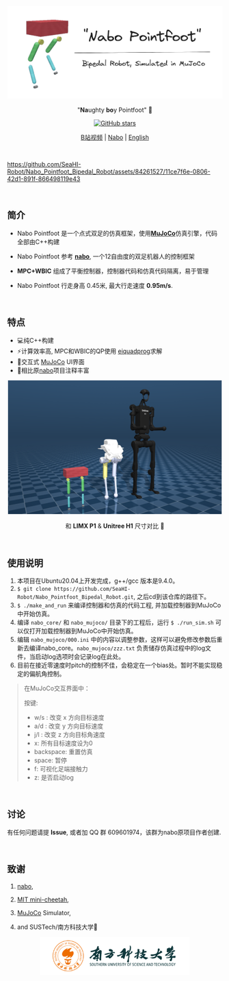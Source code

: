 <br>

<p align='center'><img src="./assets.README/nabopointfoot.png" alt="nabo_pointfoot"  width="550"/>
</a>
</p>

<p align="center">
"<b>Na</b>ughty <b>bo</b>y Pointfoot" 🤖
</p>
<p align="center">
    <a href="https://github.com/SeaHI-Robot/Nabo_Pointfoot_Bipedal_Robot" target="__blank"><img alt="GitHub stars" src="https://img.shields.io/github/stars/SeaHI-Robot/Nabo_Pointfoot_Bipedal_Robot?style=social"></a>
</p>
<p align="center">
  <a href="https://www.bilibili.com/video/BV1Cx4y1q76N/?spm_id_from=333.999.0.0&vd_source=489a733550a7c846fcce2e3eb3a683cc">B站视频</a> | <a href="https://github.com/tryingfly/nabo">Nabo</a> | <a href="https://github.com/SeaHI-Robot/Nabo_Pointfoot_Bipedal_Robot/blob/nabo_pointfoot_opensourced/README.md">English</a> 
</p>



<br>

https://github.com/SeaHI-Robot/Nabo_Pointfoot_Bipedal_Robot/assets/84261527/11ce7f6e-0806-42d1-891f-866498119e43

<br>

## 简介

- Nabo Pointfoot 是一个点式双足的仿真框架，使用[**MuJoCo**](https://github.com/google-deepmind/mujoco)仿真引擎，代码全部由C++构建 

- Nabo Pointfoot 参考 [**nabo**](https://github.com/tryingfly/nabo),  一个12自由度的双足机器人的控制框架

- **MPC+WBIC** 组成了平衡控制器，控制器代码和仿真代码隔离，易于管理

- Nabo Pointfoot 行走身高 0.45米, 最大行走速度 **0.95m/s**.

<br>

## 特点

- 💻纯C++构建
- ⚡️计算效率高, MPC和WBIC的QP使用 [eiquadprog](https://github.com/stack-of-tasks/eiquadprog)求解
- 🤹交互式 [MuJoCo](https://github.com/google-deepmind/mujoco) UI界面
- 📝相比原[nabo](https://github.com/tryingfly/nabo)项目注释丰富


<p align='center'><img src="./assets.README/model_comparison.png" alt="nabo_pointfoot"  width="500"/>
</a>
</p>
<p align="center">
和 <b>LIMX P1</b> & <b>Unitree H1</b> 尺寸对比 🤖
</p>


<br>

## 使用说明

1. 本项目在Ubuntu20.04上开发完成，g++/gcc 版本是9.4.0。
2. `$ git clone https://github.com/SeaHI-Robot/Nabo_Pointfoot_Bipedal_Robot.git`, 之后cd到该仓库的路径下。
3. `$ ./make_and_run` 来编译控制器和仿真的代码工程, 并加载控制器到MuJoCo中开始仿真。
4. 编译 `nabo_core/` 和 `nabo_mujoco/` 目录下的工程后，运行 `$ ./run_sim.sh` 可以仅打开加载控制器到MuJoCo中开始仿真。
5. 编辑 `nabo_mujoco/000.ini` 中的内容以调整参数，这样可以避免修改参数后重新去编译nabo_core。`nabo_mujoco/zzz.txt` 负责储存仿真过程中的log文件，当启动log选项时会记录log在此处。
6. 目前在接近零速度时pitch的控制不佳，会稳定在一个bias处。暂时不能实现稳定的偏航角控制。

> 在MuJoCo交互界面中：
>
> 按键:
> - w/s : 改变 x 方向目标速度
> - a/d : 改变 y 方向目标速度
> - j/l : 改变 z 方向目标角速度 
> - x: 所有目标速度设为0
> - backspace: 重置仿真
> - space: 暂停
> - f: 可视化足端接触力
> - z: 是否启动log


<br>

## 讨论

有任何问题请提 **Issue**, 或者加 QQ 群 609601974，该群为nabo原项目作者创建. 

<br>

## 致谢

1. [nabo](https://github.com/tryingfly/nabo),
2. [MIT mini-cheetah](https://arxiv.org/abs/1909.06586),
3. [MuJoCo](https://mujoco.org/) Simulator,

4. and SUSTech/南方科技大学🌈


<p align='center'><img src="./assets.README/SUSTech-zh.png" alt="SUSTech"  width="350"/>
</a>
</p>
